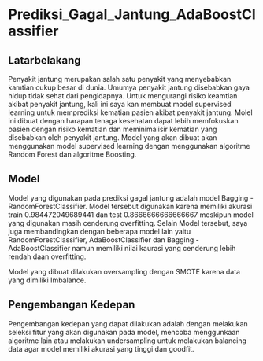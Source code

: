 # Prediksi_Gagal_Jantung_AdaBoostClassifier

## Latarbelakang

Penyakit jantung merupakan salah satu penyakit yang menyebabkan kamtian cukup besar di dunia. Umumya penyakit jantung disebabkan gaya hidup tidak sehat dari pengidapnya. Untuk mengurangi risiko keamtian akibat penyakit jantung, kali ini saya kan membuat model supervised learning untuk memprediksi kematian pasien akibat penyakit jantung. Molel ini dibuat dengan harapan tenaga kesehatan dapat lebih memfokuskan pasien dengan risiko kematian dan meminimalisir kematian yang disebabkan oleh penyakit jantung. Model yang akan dibuat akan menggunakan model supervised learning dengan menggunakan algoritme Random Forest dan algoritme Boosting.

## Model

Model yang digunakan pada prediksi gagal jantung adalah model Bagging - RandomForestClassifier. Model tersebut digunakan karena memiliki akurasi train 0.984472049689441 dan test 0.8666666666666667 meskipun model yang digunakan masih cenderung overfitting. Selain Model tersebut, saya juga membandingkan dengan beberapa model lain yaitu RandomForestClassifier, AdaBoostClassifier dan Bagging - AdaBoostClassifier namun memiliki nilai kaurasi yang cenderung lebih rendah daan overfitting.

Model yang dibuat dilakukan oversampling dengan SMOTE karena data yang dimiliki Imbalance.

## Pengembangan Kedepan

Pengembangan kedepan yang dapat dilakukan adalah dengan melakukan seleksi fitur yang akan digunakan pada model, mencoba menggunkaan algoritme lain atau melakukan undersampling untuk melakukan balancing data agar model memiliki akurasi yang tinggi dan goodfit.
